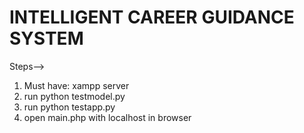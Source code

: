 # INTELLIGENT CAREER GUIDANCE SYSTEM
 
Steps-->

1. Must have: xampp server
2. run python testmodel.py
3. run python testapp.py
4. open main.php with localhost in browser
